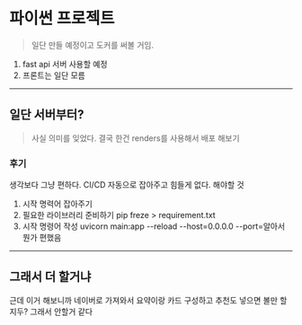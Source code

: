 # 파이썬 프로젝트
> 일단 만들 예정이고 도커를 써볼 거임.
1. fast api 서버 사용할 예정
2. 프론트는 일단 모름
---
## 일단 서버부터? 
> 사실 의미를 잊었다. 
결국 한건 renders를 사용해서 배포 해보기

### 후기
생각보다 그냥 편하다. CI/CD 자동으로 잡아주고 힘들게 없다. 
해야할 것
1. 시작 명력어 잡아주기 
2. 필요한 라이브러리 준비하기
    pip freze > requirement.txt
3. 시작 명령어 작성
    uvicorn main:app --reload --host=0.0.0.0 --port=알아서
뭔가 편했음
---
## 그래서 더 할거냐
근데 이거 해보니까 네이버로 가져와서 요약이랑 카드 구성하고 추천도 넣으면 볼만 할지두?
그래서 안할거 같다